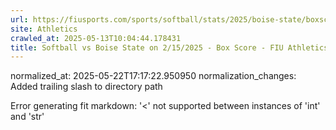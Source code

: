 ```yaml
---
url: https://fiusports.com/sports/softball/stats/2025/boise-state/boxscore/12790/
site: Athletics
crawled_at: 2025-05-13T10:04:44.178431
title: Softball vs Boise State on 2/15/2025 - Box Score - FIU Athletics
---
```

normalized_at: 2025-05-22T17:17:22.950950
normalization_changes: Added trailing slash to directory path

Error generating fit markdown: '<' not supported between instances of 'int' and 'str'